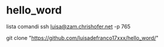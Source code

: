 # hello_word

lista comandi
ssh luisa@zam.chrishofer.net -p 765

git clone "https://github.com/luisadefranco17xxx/hello_word/" 


